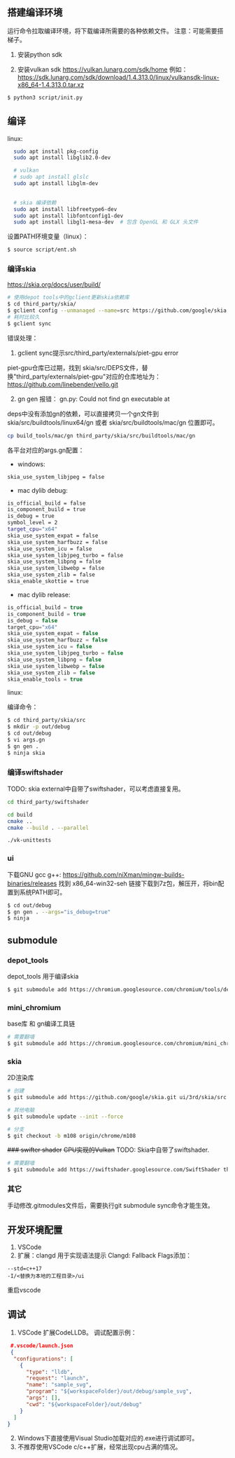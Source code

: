 
## 搭建编译环境

运行命令拉取编译环境，将下载编译所需要的各种依赖文件。
注意：可能需要搭梯子。

1. 安装python sdk
   
2. 安装vulkan sdk
https://vulkan.lunarg.com/sdk/home
例如：https://sdk.lunarg.com/sdk/download/1.4.313.0/linux/vulkansdk-linux-x86_64-1.4.313.0.tar.xz


```sh
$ python3 script/init.py
```

## 编译 


linux:
```sh
  sudo apt install pkg-config
  sudo apt install libglib2.0-dev

  # vulkan
  # sudo apt install glslc
  sudo apt install libglm-dev

  
  # skia 编译依赖
  sudo apt install libfreetype6-dev
  sudo apt install libfontconfig1-dev
  sudo apt install libgl1-mesa-dev  # 包含 OpenGL 和 GLX 头文件
```


设置PATH环境变量（linux）：
```sh
$ source script/ent.sh
```

### 编译skia
https://skia.org/docs/user/build/

```sh
# 使用depot tools中的gclient更新skia依赖库
$ cd third_party/skia/
$ gclient config --unmanaged --name=src https://github.com/google/skia.git
# 耗时比较久
$ gclient sync
```

错误处理：
1. gclient sync提示src/third_party/externals/piet-gpu error

piet-gpu仓库已过期，找到 skia/src/DEPS文件，替换"third_party/externals/piet-gpu"对应的仓库地址为：https://github.com/linebender/vello.git

2. gn gen 报错： gn.py: Could not find gn executable at

deps中没有添加gn的依赖，可以直接拷贝一个gn文件到 skia/src/buildtools/linux64/gn 或者 skia/src/buildtools/mac/gn 位置即可。

```sh
cp build_tools/mac/gn third_party/skia/src/buildtools/mac/gn
```

各平台对应的args.gn配置：

* windows:

```sh
skia_use_system_libjpeg = false
```

* mac dylib debug:

```sh
is_official_build = false
is_component_build = true
is_debug = true
symbol_level = 2
target_cpu="x64"
skia_use_system_expat = false
skia_use_system_harfbuzz = false
skia_use_system_icu = false
skia_use_system_libjpeg_turbo = false
skia_use_system_libpng = false
skia_use_system_libwebp = false
skia_use_system_zlib = false
skia_enable_skottie = true
```

* mac dylib release:

```js
is_official_build = true
is_component_build = true
is_debug = false
target_cpu="x64"
skia_use_system_expat = false
skia_use_system_harfbuzz = false
skia_use_system_icu = false
skia_use_system_libjpeg_turbo = false
skia_use_system_libpng = false
skia_use_system_libwebp = false
skia_use_system_zlib = false
skia_enable_tools = true
```

linux:


编译命令： 
```sh
$ cd third_party/skia/src
$ mkdir -p out/debug
$ cd out/debug
$ vi args.gn
$ gn gen .
$ ninja skia
```

### 编译swiftshader

TODO: skia external中自带了swiftshader，可以考虑直接复用。

```sh
cd third_party/swiftshader

cd build
cmake ..
cmake --build . --parallel

./vk-unittests

```


### ui
下载GNU gcc g++: https://github.com/niXman/mingw-builds-binaries/releases
找到 x86_64-win32-seh 链接下载到7z包，解压开，将bin配置到系统PATH即可。

```sh
$ cd out/debug
$ gn gen . --args="is_debug=true"
$ ninja
```


## submodule

### depot_tools

depot_tools 用于编译skia

```sh
$ git submodule add https://chromium.googlesource.com/chromium/tools/depot_tools third_party/depot_tools
```

### mini_chromium

base库 和 gn编译工具链

```sh
# 需要翻墙
$ git submodule add https://chromium.googlesource.com/chromium/mini_chromium third_party/mini_chromium
```

### skia

2D渲染库

```sh
# 创建
$ git submodule add https://github.com/google/skia.git ui/3rd/skia/src

# 其他电脑
$ git submodule update --init --force

# 分支
$ git checkout -b m108 origin/chrome/m108
```

~~### swifter shader~~
~~CPU实现的Vulkan~~
TODO: Skia中自带了swiftshader.

```sh
# 需要翻墙
$ git submodule add https://swiftshader.googlesource.com/SwiftShader third_party/swiftshader
```

### 其它

手动修改.gitmodules文件后，需要执行git submodule sync命令才能生效。



## 开发环境配置

1. VSCode
2. 扩展：clangd 
   用于实现语法提示
   Clangd: Fallback Flags添加：
  ```
  --std=c++17
  -I/<替换为本地的工程目录>/ui
  ```
  重启vscode


## 调试
1. VSCode 扩展CodeLLDB。
   调试配置示例：
  ```json
   #.vscode/launch.json
   {
    "configurations": [
      {
        "type": "lldb",
        "request": "launch",
        "name": "sample_svg",
        "program": "${workspaceFolder}/out/debug/sample_svg",
        "args": [],
        "cwd": "${workspaceFolder}/out/debug"
      }
    ]
  }
   ```
2. Windows下直接使用Visual Studio加载对应的.exe进行调试即可。
3. 不推荐使用VSCode c/c++扩展，经常出现cpu占满的情况。

